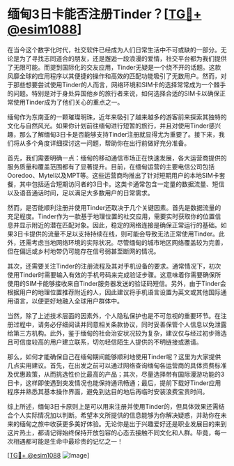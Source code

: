 # 缅甸3日卡能否注册Tinder？[[TG💪+ @esim1088](https://t.me/s/esim1088)]

在当今这个数字化时代，社交软件已经成为人们日常生活中不可或缺的一部分。无论是为了寻找志同道合的朋友，还是邂逅一段浪漫的爱情，社交平台都为我们提供了无限可能。而提到国际化的交友应用，Tinder无疑是一个绕不开的话题。这款风靡全球的应用程序以其便捷的操作和高效的匹配功能吸引了无数用户。然而，对于那些想要尝试使用Tinder的人而言，网络环境和SIM卡的选择常常成为一个棘手的问题。特别是对于身处异国他乡的旅行者来说，如何选择合适的SIM卡以确保正常使用Tinder成为了他们关心的重点之一。

缅甸作为东南亚的一颗璀璨明珠，近年来吸引了越来越多的游客前来探索其独特的文化与自然风光。如果你计划前往缅甸进行短暂的旅行，并且对使用Tinder感兴趣，那么了解缅甸3日卡是否能够支持Tinder注册就显得尤为重要了。接下来，我们将从多个角度详细探讨这一问题，帮助你在出行前做好充分准备。

首先，我们需要明确一点：缅甸的移动通信市场正在快速发展，各大运营商提供的服务质量和覆盖范围都有了显著提升。目前，在缅甸运营的主要电信公司包括Ooredoo、Mytel以及MPT等。这些运营商均推出了针对短期用户的本地SIM卡套餐，其中包括适合短期访问者的3日卡。这类卡通常包含一定量的数据流量、短信以及语音通话时间，足以满足大多数用户的日常需求。

然而，是否能顺利注册并使用Tinder还取决于几个关键因素。首先是数据流量的充足程度。Tinder作为一款基于地理位置的社交应用，需要实时获取你的位置信息并显示附近的潜在匹配对象。因此，稳定的网络连接是确保正常运行的基础。如果3日卡提供的流量不足以支持持续在线，则可能会导致无法正常使用Tinder。此外，还需考虑当地网络环境的实际状况。尽管缅甸的城市地区网络覆盖较为完善，但在偏远或乡村地带仍可能存在信号弱甚至断网的情况。

其次，还需要关注Tinder的注册流程及其对手机设备的要求。通常情况下，初次使用Tinder时需要输入有效的手机号码来完成验证步骤。这意味着你需要确保所使用的SIM卡能够接收来自Tinder服务器发送的验证码短信。另外，由于Tinder会根据用户的地理位置推荐附近的人，因此建议将手机语言设置为英文或其他国际通用语言，以便更好地融入全球用户群体中。

当然，除了上述技术层面的因素外，个人隐私保护也是不可忽视的重要环节。在注册过程中，请务必仔细阅读并同意相关条款协议，同时妥善保管个人信息以免泄露给第三方机构。此外，鉴于缅甸的社会治安状况较为复杂，建议仅与经过初步筛选且可信度较高的用户建立联系，切勿轻信陌生人提供的不明链接或邀请。

那么，如何才能确保自己在缅甸期间能够顺利地使用Tinder呢？这里为大家提供几点实用建议。首先，在出发之前可以通过网络查询缅甸各运营商的具体资费标准及优惠政策，从而挑选性价比最高的产品；其次，尽量选择带有国际漫游功能的3日卡，这样即使遇到突发情况也能保持通讯畅通；最后，提前下载好Tinder应用程序并熟悉其基本操作界面，避免到达目的地后再临时安装浪费宝贵时间。

综上所述，缅甸3日卡原则上是可以用来注册并使用Tinder的，但具体效果还需结合个人实际情况加以判断。希望本文所提供的信息能够为你解决疑惑，并助你在未来的缅甸之旅中收获更多美好体验。无论你是出于兴趣爱好还是职业发展目的来到这片热土，都请记得始终保持开放包容的心态去接触不同文化和人群。毕竟，每一次相遇都可能是生命中最珍贵的记忆之一！

[[TG💪+ @esim1088](https://t.me/s/esim1088) ![Image](https://i.postimg.cc/4NQfJmqS/Snipaste-2025-05-13-00-14-12.png)]
